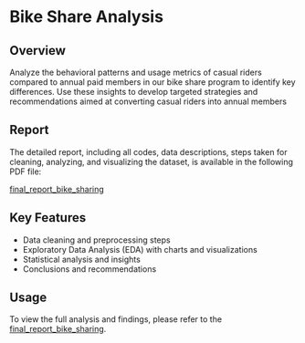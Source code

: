 # Bike Share Analysis

## Overview
Analyze the behavioral patterns and usage metrics of casual riders compared to annual
paid members in our bike share program to identify key differences. Use these insights to
develop targeted strategies and recommendations aimed at converting casual riders into
annual members

## Report
The detailed report, including all codes, data descriptions, steps taken for cleaning, analyzing, and visualizing the dataset, is available in the following PDF file:

[final_report_bike_sharing](https://github.com/RishabhInsights/DataVizMagic/blob/main/final_report_bike_sharing.pdf)

## Key Features
- Data cleaning and preprocessing steps
- Exploratory Data Analysis (EDA) with charts and visualizations
- Statistical analysis and insights
- Conclusions and recommendations

## Usage
To view the full analysis and findings, please refer to the [final_report_bike_sharing](https://github.com/RishabhInsights/DataVizMagic/blob/main/final_report_bike_sharing.pdf).
